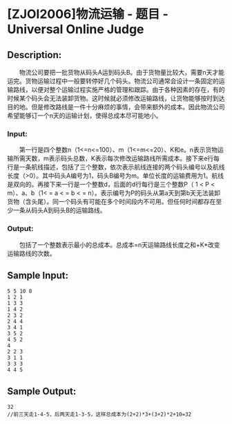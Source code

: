 # [ZJOI2006]物流运输 - 题目 - Universal Online Judge

## Description: 

　　物流公司要把一批货物从码头A运到码头B。由于货物量比较大，需要n天才能运完。货物运输过程中一般要转停好几个码头。物流公司通常会设计一条固定的运输路线，以便对整个运输过程实施严格的管理和跟踪。由于各种因素的存在，有的时候某个码头会无法装卸货物。这时候就必须修改运输路线，让货物能够按时到达目的地。但是修改路线是一件十分麻烦的事情，会带来额外的成本。因此物流公司希望能够订一个n天的运输计划，使得总成本尽可能地小。

### Input: 

　　第一行是四个整数n（1<=n<=100）、m（1<=m<=20）、K和e。n表示货物运输所需天数，m表示码头总数，K表示每次修改运输路线所需成本。接下来e行每行是一条航线描述，包括了三个整数，依次表示航线连接的两个码头编号以及航线长度（>0）。其中码头A编号为1，码头B编号为m。单位长度的运输费用为1。航线是双向的。再接下来一行是一个整数d，后面的d行每行是三个整数P（ 1 < P < m）、a、b（1< = a < = b < = n）。表示编号为P的码头从第a天到第b天无法装卸货物（含头尾）。同一个码头有可能在多个时间段内不可用。但任何时间都存在至少一条从码头A到码头B的运输路线。

### Output: 

　　包括了一个整数表示最小的总成本。总成本=n天运输路线长度之和+K*改变运输路线的次数。

 


## Sample Input: 
```
5 5 10 8
1 2 1
1 3 3
1 4 2
2 3 2
2 4 4
3 4 1
3 5 2
4 5 2
4
2 2 3
3 1 1             
3 3 3
4 4 5

```

## Sample Output: 
```
32
//前三天走1-4-5，后两天走1-3-5，这样总成本为(2+2)*3+(3+2)*2+10=32
```
